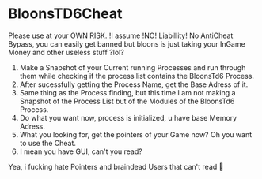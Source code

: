 # BloonsTD6Cheat
Please use at your OWN RISK.       !I assume !NO! Liabillity!
No AntiCheat Bypass, you can easily get banned but bloons is just taking your InGame Money and other useless stuff ?lol?

1. Make a Snapshot of your Current running Processes and run through them while checking if the process list contains the BloonsTd6 Process.
2. After sucessfully getting the Process Name, get the Base Adress of it.
3. Same thing as the Process finding, but this time I am not making a Snapshot of the Process List but of the Modules of the BloonsTd6 Process.
4. Do what you want now, process is initialized, u have base Memory Adress.
5. What you looking for, get the pointers of your Game now? Oh you want to use the Cheat.
6. I mean you have GUI, can't you read?
   



Yea, i fucking hate Pointers and braindead Users that can't read 💋
